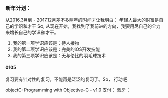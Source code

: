 ### 新年计划：

从2016.3月到 - 2017.12月差不多两年的时间才让我明白：
年轻人最大的财富是自己的学识和才干
So, 从现在开始，我找到了我前进的方向，我要用尽自己的全力来增长自己的学识和才干。
1. 我的第一项学识应该是：待人接物
2. 我的第二项学识应该是：完美的iOS开发技能
3. 我的第三项学识应该是：无与伦比的羽毛球技术

#### 0105

复习要有针对性的复习，不能再是泛泛的复习了。So， 行动吧

objectC: Programming with Objective-C - v1.0
支付：
蓝牙：
